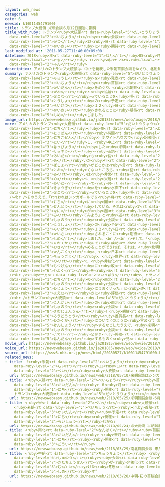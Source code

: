 ```yaml
---
layout: web_news
categories: web
cate: 6
newsid: k10011454791000
title: トランプ大統領 米朝会談６月12日開催に期待
title_with_ruby: トランプ<ruby>大統領<rt data-ruby-level="5">だいとうりょう</rt></ruby> <ruby>米朝<rt
  data-ruby-level="2">べいちょう</rt></ruby><ruby>会談<rt data-ruby-level="3">かいだん</rt></ruby>６<ruby>月<rt
  data-ruby-level="1">がつ</rt></ruby>12<ruby>日<rt data-ruby-level="1">にち</rt></ruby><ruby>開催<rt
  data-ruby-level="7">かいさい</rt></ruby>に<ruby>期待<rt data-ruby-level="3">きたい</rt></ruby>
last_modified_at: '2018-05-27T11:46:00+09:00'
datetime: 2018<ruby>年<rt data-ruby-level="1">ねん</rt></ruby>05<ruby>月<rt data-ruby-level="1">がつ</rt></ruby>27<ruby>日<rt
  data-ruby-level="1">にち</rt></ruby> 11<ruby>時<rt data-ruby-level="2">じ</rt></ruby>46<ruby>分<rt
  data-ruby-level="2">ふん</rt></ruby>
description: アメリカのトランプ大統領は、中止を発表した米朝首脳会談をめぐり、北朝鮮側と協議を行っていることを明らかにし、当初の予定どおり、来月１２日にシンガポールで開催されることに期待を示しました。
summary: アメリカのトランプ<ruby>大統領<rt data-ruby-level="5">だいとうりょう</rt></ruby>は、<ruby>中止<rt
  data-ruby-level="2">ちゅうし</rt></ruby>を<ruby>発表<rt data-ruby-level="3">はっぴょう</rt></ruby>した<ruby>米朝<rt
  data-ruby-level="2">べいちょう</rt></ruby><ruby>首脳<rt data-ruby-level="6">しゅのう</rt></ruby><ruby>会談<rt
  data-ruby-level="3">かいだん</rt></ruby>をめぐり、<ruby>北朝鮮<rt data-ruby-level="7">きたちょうせん</rt></ruby><ruby>側<rt
  data-ruby-level="4">がわ</rt></ruby>と<ruby>協議<rt data-ruby-level="4">きょうぎ</rt></ruby>を<ruby>行<rt
  data-ruby-level="2">おこな</rt></ruby>っていることを<ruby>明<rt data-ruby-level="2">あき</rt></ruby>らかにし、<ruby>当初<rt
  data-ruby-level="4">とうしょ</rt></ruby>の<ruby>予定<rt data-ruby-level="3">よてい</rt></ruby>どおり、<ruby>来月<rt
  data-ruby-level="2">らいげつ</rt></ruby>１２<ruby>日<rt data-ruby-level="1">にち</rt></ruby>にシンガポールで<ruby>開催<rt
  data-ruby-level="7">かいさい</rt></ruby>されることに<ruby>期待<rt data-ruby-level="3">きたい</rt></ruby>を<ruby>示<rt
  data-ruby-level="5">しめ</rt></ruby>しました。
image_url: https://newswebeasy.github.io/ja201805/news/web/image/2018/05/27/K10011454791_1805271207_1805271218_01_03.jpg
more: アメリカのトランプ<ruby>大統領<rt data-ruby-level="5">だいとうりょう</rt></ruby>は、２６<ruby>日<rt
  data-ruby-level="1">にち</rt></ruby><ruby>夜<rt data-ruby-level="2">よる</rt></ruby>（<ruby>日本<rt
  data-ruby-level="1">にっぽん</rt></ruby><ruby>時間<rt data-ruby-level="2">じかん</rt></ruby>の２７<ruby>日午前<rt
  data-ruby-level="2">にちごぜん</rt></ruby>）ホワイトハウスで<ruby>記者団<rt data-ruby-level="5">きしゃだん</rt></ruby>に<ruby>対<rt
  data-ruby-level="3">たい</rt></ruby>し、<ruby>中止<rt data-ruby-level="2">ちゅうし</rt></ruby>を<ruby>発表<rt
  data-ruby-level="3">はっぴょう</rt></ruby>した<ruby>米朝<rt data-ruby-level="2">べいちょう</rt></ruby><ruby>首脳<rt
  data-ruby-level="6">しゅのう</rt></ruby><ruby>会談<rt data-ruby-level="3">かいだん</rt></ruby>をめぐり、「こうしている<ruby>間<rt
  data-ruby-level="2">あいだ</rt></ruby>も<ruby>話<rt data-ruby-level="2">はな</rt></ruby>し<ruby>合<rt
  data-ruby-level="2">あ</rt></ruby>いが<ruby>行<rt data-ruby-level="2">おこな</rt></ruby>われている。<ruby>場所<rt
  data-ruby-level="3">ばしょ</rt></ruby>がどこかは<ruby>言<rt data-ruby-level="2">い</rt></ruby>えないが、ここからそう<ruby>遠<rt
  data-ruby-level="2">とお</rt></ruby>くないところだ。<ruby>話<rt data-ruby-level="2">はな</rt></ruby>し<ruby>合<rt
  data-ruby-level="2">あ</rt></ruby>いは<ruby>非常<rt data-ruby-level="5">ひじょう</rt></ruby>にうまくいっている」と<ruby>述<rt
  data-ruby-level="5">の</rt></ruby>べ、<ruby>米朝<rt data-ruby-level="2">べいちょう</rt></ruby>の<ruby>間<rt
  data-ruby-level="2">あいだ</rt></ruby>で<ruby>何<rt data-ruby-level="2">なん</rt></ruby>らかの<ruby>協議<rt
  data-ruby-level="4">きょうぎ</rt></ruby>を<ruby>水面下<rt data-ruby-level="3">すいめんか</rt></ruby>で<ruby>行<rt
  data-ruby-level="2">おこな</rt></ruby>っていることを<ruby>明<rt data-ruby-level="2">あき</rt></ruby>らかにしました。<br
  /><br />そのうえで、「われわれはシンガポールで６<ruby>月<rt data-ruby-level="1">がつ</rt></ruby>１２<ruby>日<rt
  data-ruby-level="1">にち</rt></ruby>に<ruby>開<rt data-ruby-level="3">ひら</rt></ruby>くことを<ruby>検討<rt
  data-ruby-level="6">けんとう</rt></ruby>している。それは<ruby>変<rt data-ruby-level="4">か</rt></ruby>わっていない。<ruby>何<rt
  data-ruby-level="2">なに</rt></ruby>が<ruby>起<rt data-ruby-level="3">お</rt></ruby>きるか<ruby>見<rt
  data-ruby-level="1">み</rt></ruby>てみよう」と<ruby>述<rt data-ruby-level="5">の</rt></ruby>べ、<ruby>首脳<rt
  data-ruby-level="6">しゅのう</rt></ruby><ruby>会談<rt data-ruby-level="3">かいだん</rt></ruby>が<ruby>当初<rt
  data-ruby-level="4">とうしょ</rt></ruby>の<ruby>予定<rt data-ruby-level="3">よてい</rt></ruby>どおり、<ruby>来月<rt
  data-ruby-level="2">らいげつ</rt></ruby>１２<ruby>日<rt data-ruby-level="1">にち</rt></ruby>にシンガポールで<ruby>開催<rt
  data-ruby-level="7">かいさい</rt></ruby>されることに<ruby>期待<rt data-ruby-level="3">きたい</rt></ruby>を<ruby>示<rt
  data-ruby-level="5">しめ</rt></ruby>しました。<br /><br />そして、「<ruby>朝鮮半島<rt data-ruby-level="7">ちょうせんはんとう</rt></ruby>の<ruby>非核化<rt
  data-ruby-level="7">ひかくか</rt></ruby>で<ruby>成功<rt data-ruby-level="4">せいこう</rt></ruby>を<ruby>収<rt
  data-ruby-level="6">おさ</rt></ruby>めることができれば、それは、<ruby>北朝鮮<rt data-ruby-level="7">きたちょうせん</rt></ruby>、<ruby>韓国<rt
  data-ruby-level="7">かんこく</rt></ruby>、<ruby>日本<rt data-ruby-level="1">にっぽん</rt></ruby>、<ruby>中国<rt
  data-ruby-level="2">ちゅうごく</rt></ruby>、<ruby>世界<rt data-ruby-level="3">せかい</rt></ruby>にとってすばらしいことだ」と<ruby>述<rt
  data-ruby-level="5">の</rt></ruby>べ、<ruby>非核化<rt data-ruby-level="7">ひかくか</rt></ruby>の<ruby>実現<rt
  data-ruby-level="5">じつげん</rt></ruby>に<ruby>改<rt data-ruby-level="4">あらた</rt></ruby>めて<ruby>意欲<rt
  data-ruby-level="6">いよく</rt></ruby>を<ruby>示<rt data-ruby-level="5">しめ</rt></ruby>しました。<br
  /><br /><ruby>一方<rt data-ruby-level="2">いっぽう</rt></ruby>、トランプ<ruby>大統領<rt data-ruby-level="5">だいとうりょう</rt></ruby>は、２６<ruby>日<rt
  data-ruby-level="1">にち</rt></ruby>の<ruby>南北<rt data-ruby-level="2">なんぼく</rt></ruby><ruby>首脳<rt
  data-ruby-level="6">しゅのう</rt></ruby><ruby>会談<rt data-ruby-level="3">かいだん</rt></ruby>についても「<ruby>非常<rt
  data-ruby-level="5">ひじょう</rt></ruby>にうまくいった」と<ruby>述<rt data-ruby-level="5">の</rt></ruby>べ、<ruby>前向<rt
  data-ruby-level="3">まえむ</rt></ruby>きに<ruby>評価<rt data-ruby-level="5">ひょうか</rt></ruby>しました。<br
  /><br />トランプ<ruby>大統領<rt data-ruby-level="5">だいとうりょう</rt></ruby>としては、<ruby>今回<rt
  data-ruby-level="2">こんかい</rt></ruby>の<ruby>南北<rt data-ruby-level="2">なんぼく</rt></ruby><ruby>首脳<rt
  data-ruby-level="6">しゅのう</rt></ruby><ruby>会談<rt data-ruby-level="3">かいだん</rt></ruby>で、キム・ジョンウン（<ruby>金正恩<rt
  data-ruby-level="8">きむじょんうん</rt></ruby>）<ruby>朝鮮<rt data-ruby-level="7">ちょうせん</rt></ruby><ruby>労働党<rt
  data-ruby-level="6">ろうどうとう</rt></ruby><ruby>委員長<rt data-ruby-level="3">いいんちょう</rt></ruby>が<ruby>非核化<rt
  data-ruby-level="7">ひかくか</rt></ruby>についてどのように<ruby>言及<rt data-ruby-level="7">げんきゅう</rt></ruby>をしたのかを<ruby>検証<rt
  data-ruby-level="5">けんしょう</rt></ruby>するなどしたうえで、<ruby>米朝<rt data-ruby-level="2">べいちょう</rt></ruby><ruby>首脳<rt
  data-ruby-level="6">しゅのう</rt></ruby><ruby>会談<rt data-ruby-level="3">かいだん</rt></ruby>を<ruby>予定<rt
  data-ruby-level="3">よてい</rt></ruby>どおり<ruby>開催<rt data-ruby-level="7">かいさい</rt></ruby>するのか<ruby>判断<rt
  data-ruby-level="5">はんだん</rt></ruby>するものと<ruby>見<rt data-ruby-level="1">み</rt></ruby>られます。
movie_url: https://newswebeasy.github.io/ja201805/news/web/movie/2018/05/27/k10011454791_201805271207_201805271217.mp4
voice_url: https://newswebeasy.github.io/ja201805/news/web/voice/2018/05/27/k10011454791_201805271207_201805271217.mp3
source_url: https://www3.nhk.or.jp/news/html/20180527/k10011454791000.html
related_news:
- title: 「<ruby>米朝<rt data-ruby-level="2">べいちょう</rt></ruby><ruby>会談<rt data-ruby-level="3">かいだん</rt></ruby>はシンガポールで<ruby>来月<rt
    data-ruby-level="2">らいげつ</rt></ruby>12<ruby>日<rt data-ruby-level="1">にち</rt></ruby>に」<ruby>米<rt
    data-ruby-level="2">べい</rt></ruby><ruby>大統領<rt data-ruby-level="5">だいとうりょう</rt></ruby>ツイッター
  url: https://newswebeasy.github.io/news/web/2018/05/10/米朝会談はシンガポールで来月12日に米大統領ツイッター
- title: <ruby>米朝<rt data-ruby-level="2">べいちょう</rt></ruby><ruby>首脳<rt data-ruby-level="6">しゅのう</rt></ruby><ruby>会談<rt
    data-ruby-level="3">かいだん</rt></ruby> ６<ruby>月<rt data-ruby-level="1">がつ</rt></ruby>12<ruby>日<rt
    data-ruby-level="1">にち</rt></ruby><ruby>開催<rt data-ruby-level="7">かいさい</rt></ruby>せず
    トランプ<ruby>大統領<rt data-ruby-level="5">だいとうりょう</rt></ruby>が<ruby>書簡<rt data-ruby-level="6">しょかん</rt></ruby>
  url: https://newswebeasy.github.io/news/web/2018/05/25/米朝首脳会談-6月12日開催せず-トランプ大統領が書簡
- title: <ruby>米<rt data-ruby-level="2">べい</rt></ruby><ruby>大統領<rt data-ruby-level="5">だいとうりょう</rt></ruby>
    <ruby>米朝<rt data-ruby-level="2">べいちょう</rt></ruby><ruby>首脳<rt data-ruby-level="6">しゅのう</rt></ruby><ruby>会談<rt
    data-ruby-level="3">かいだん</rt></ruby><ruby>予定<rt data-ruby-level="3">よてい</rt></ruby>どおり１２<ruby>日<rt
    data-ruby-level="1">にち</rt></ruby><ruby>開催<rt data-ruby-level="7">かいさい</rt></ruby>か「<ruby>来週<rt
    data-ruby-level="2">らいしゅう</rt></ruby>わかる」
  url: https://newswebeasy.github.io/news/web/2018/05/24/米大統領-米朝首脳会談予定どおり12日開催か来週わかる
- title: <ruby>南北<rt data-ruby-level="2">なんぼく</rt></ruby><ruby>首脳<rt data-ruby-level="6">しゅのう</rt></ruby><ruby>会談<rt
    data-ruby-level="3">かいだん</rt></ruby> <ruby>来月<rt data-ruby-level="2">らいげつ</rt></ruby>27<ruby>日<rt
    data-ruby-level="1">にち</rt></ruby><ruby>開催<rt data-ruby-level="7">かいさい</rt></ruby>で<ruby>合意<rt
    data-ruby-level="3">ごうい</rt></ruby>
  url: https://newswebeasy.github.io/news/web/2018/03/29/南北首脳会談-来月27日開催で合意
- title: <ruby>中朝<rt data-ruby-level="2">ちゅうちょう</rt></ruby> <ruby>初<rt data-ruby-level="4">はつ</rt></ruby>の<ruby>首脳<rt
    data-ruby-level="6">しゅのう</rt></ruby><ruby>会談<rt data-ruby-level="3">かいだん</rt></ruby>“<ruby>北朝鮮<rt
    data-ruby-level="7">きたちょうせん</rt></ruby>が<ruby>非核化<rt data-ruby-level="7">ひかくか</rt></ruby>に<ruby>向<rt
    data-ruby-level="3">む</rt></ruby>けた<ruby>意思<rt data-ruby-level="3">いし</rt></ruby><ruby>示<rt
    data-ruby-level="5">しめ</rt></ruby>す”
  url: https://newswebeasy.github.io/news/web/2018/03/28/中朝-初の首脳会談北朝鮮が非核化に向けた意思示す
...
```

